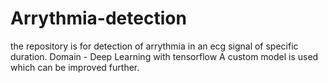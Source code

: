 # Arrythmia-detection
the repository is for detection of arrythmia in an ecg signal of specific duration. 
Domain - Deep Learning with tensorflow
A custom model is used which can be improved further.
